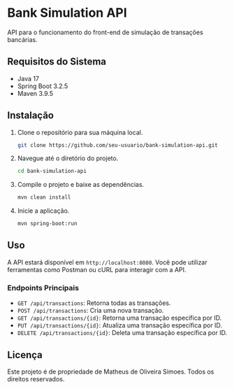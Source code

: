 # Bank Simulation API

API para o funcionamento do front-end de simulação de transações bancárias.

## Requisitos do Sistema

- Java 17
- Spring Boot 3.2.5
- Maven 3.9.5

## Instalação

1. Clone o repositório para sua máquina local.
    ```bash
    git clone https://github.com/seu-usuario/bank-simulation-api.git
    ```

2. Navegue até o diretório do projeto.
    ```bash
    cd bank-simulation-api
    ```

3. Compile o projeto e baixe as dependências.
    ```bash
    mvn clean install
    ```

4. Inicie a aplicação.
    ```bash
    mvn spring-boot:run
    ```

## Uso

A API estará disponível em `http://localhost:8080`. Você pode utilizar ferramentas como Postman ou cURL para interagir com a API.

### Endpoints Principais

- `GET /api/transactions`: Retorna todas as transações.
- `POST /api/transactions`: Cria uma nova transação.
- `GET /api/transactions/{id}`: Retorna uma transação específica por ID.
- `PUT /api/transactions/{id}`: Atualiza uma transação específica por ID.
- `DELETE /api/transactions/{id}`: Deleta uma transação específica por ID.

## Licença

Este projeto é de propriedade de Matheus de Oliveira Simoes. Todos os direitos reservados.
